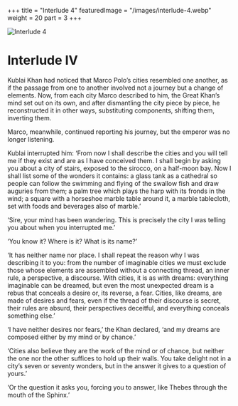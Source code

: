 +++
title = "Interlude 4"
featuredImage = "/images/interlude-4.webp"
weight = 20
part = 3
+++

![Interlude 4](/images/interlude-4.webp)

# Interlude IV

Kublai Khan had noticed that Marco Polo’s cities resembled one another, as if the passage from one to another involved not a journey but a change of elements. Now, from each city Marco described to him, the Great Khan’s mind set out on its own, and after dismantling the city piece by piece, he reconstructed it in other ways, substituting components, shifting them, inverting them.

Marco, meanwhile, continued reporting his journey, but the emperor was no longer listening.

Kublai interrupted him: ‘From now I shall describe the cities and you will tell me if they exist and are as I have conceived them. I shall begin by asking you about a city of stairs, exposed to the sirocco, on a half-moon bay. Now I shall list some of the wonders it contains: a glass tank as a cathedral so people can follow the swimming and flying of the swallow fish and draw auguries from them; a palm tree which plays the harp with its fronds in the wind; a square with a horseshoe marble table around it, a marble tablecloth, set with foods and beverages also of marble.’

‘Sire, your mind has been wandering. This is precisely the city I was telling you about when you interrupted me.’

‘You know it? Where is it? What is its name?’

‘It has neither name nor place. I shall repeat the reason why I was describing it to you: from the number of imaginable cities we must exclude those whose elements are assembled without a connecting thread, an inner rule, a perspective, a discourse. With cities, it is as with dreams: everything imaginable can be dreamed, but even the most unexpected dream is a rebus that conceals a desire or, its reverse, a fear. Cities, like dreams, are made of desires and fears, even if the thread of their discourse is secret, their rules are absurd, their perspectives deceitful, and everything conceals something else.’

‘I have neither desires nor fears,’ the Khan declared, ‘and my dreams are composed either by my mind or by chance.’

‘Cities also believe they are the work of the mind or of chance, but neither the one nor the other suffices to hold up their walls. You take delight not in a city’s seven or seventy wonders, but in the answer it gives to a question of yours.’

‘Or the question it asks you, forcing you to answer, like Thebes through the mouth of the Sphinx.’